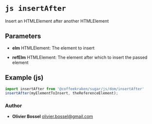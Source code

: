 


<!-- @namespace    sugar.js.dom -->

# ```js insertAfter ```


Insert an HTMLElement after another HTMLElement

## Parameters

- **elm**  HTMLElement: The element to insert

- **refElm**  HTMLElement: The element after which to insert the passed element



## Example (js)

```js
import insertAfter from '@coffeekraken/sugar/js/dom/insertAfter'
insertAfter(myElementToInsert, theReferenceElement);
```


### Author
- **Olivier Bossel** <a href="mailto:olivier.bossel@gmail.com">olivier.bossel@gmail.com</a> 



